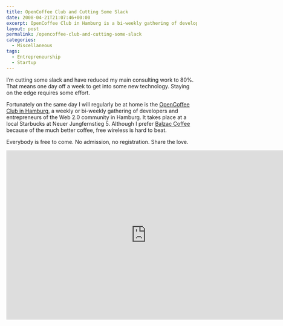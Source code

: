 ```yaml
---
title: OpenCoffee Club and Cutting Some Slack
date: 2008-04-21T21:07:46+00:00
excerpt: OpenCoffee Club in Hamburg is a bi-weekly gathering of developers and entrepreneurs of the Web 2.0 community in Hamburg meeting at Starbucks to network.
layout: post
permalink: /opencoffee-club-and-cutting-some-slack
categories:
  - Miscellaneous
tags:
  - Entrepreneurship
  - Startup
---
```

I’m cutting some slack and have reduced my main consulting work to 80%. That means one day off a week to get into some new technology. Staying on the edge requires some effort.

Fortunately on the same day I will regularly be at home is the [OpenCoffee Club in Hamburg](http://www.hamburg-startups.de/), a weekly or bi-weekly gathering of developers and entrepreneurs of the Web 2.0 community in Hamburg. It takes place at a local Starbucks at Neuer Jungfernstieg 5. Although I prefer [Balzac Coffee](http://www.balzaccoffee.com/) because of the much better coffee, free wireless is hard to beat.

Everybody is free to come. No admission, no registration. Share the love.

<iframe style="border: 0;" src="https://www.google.com/maps/embed?pb=!1m14!1m8!1m3!1d2370.138782012406!2d9.99099!3d53.55529!3m2!1i1024!2i768!4f13.1!3m3!1m2!1s0x47b18f1904ef4793%3A0xec8babfcf83a4dfb!2sNeuer+Jungfernstieg+5%2C+20354+Hamburg%2C+Germany!5e0!3m2!1sen!2s!4v1416413810264" width="740" height="448"></iframe>